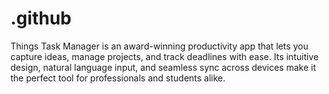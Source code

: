 # .github
Things Task Manager is an award-winning productivity app that lets you capture ideas, manage projects, and track deadlines with ease. Its intuitive design, natural language input, and seamless sync across devices make it the perfect tool for professionals and students alike.
